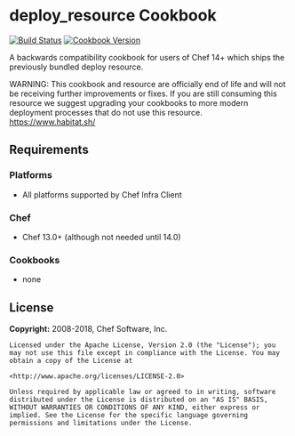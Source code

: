 # deploy_resource Cookbook

[![Build Status](https://travis-ci.org/chef-cookbooks/deploy_resource.svg?branch=master)](https://travis-ci.org/chef-cookbooks/deploy_resource) [![Cookbook Version](https://img.shields.io/cookbook/v/deploy_resource.svg)](https://supermarket.chef.io/cookbooks/deploy_resource)

A backwards compatibility cookbook for users of Chef 14+ which ships the previously bundled deploy resource.

WARNING: This cookbook and resource are officially end of life and will not be receiving further improvements or fixes. If you are still consuming this resource we suggest upgrading your cookbooks to more modern deployment processes that do not use this resource. <https://www.habitat.sh/>

## Requirements

### Platforms

- All platforms supported by Chef Infra Client

### Chef

- Chef 13.0+ (although not needed until 14.0)

### Cookbooks

- none

## License

**Copyright:** 2008-2018, Chef Software, Inc.

```
Licensed under the Apache License, Version 2.0 (the "License"); you may not use this file except in compliance with the License. You may obtain a copy of the License at

<http://www.apache.org/licenses/LICENSE-2.0>

Unless required by applicable law or agreed to in writing, software distributed under the License is distributed on an "AS IS" BASIS, WITHOUT WARRANTIES OR CONDITIONS OF ANY KIND, either express or implied. See the License for the specific language governing permissions and limitations under the License.
```
